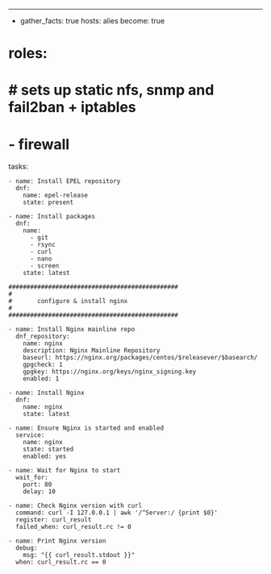 ---
-
  gather_facts: true
  hosts: alies
  become: true

#   roles:
#     # sets up static nfs, snmp and fail2ban + iptables
#     - firewall

  tasks:

    - name: Install EPEL repository
      dnf:
        name: epel-release
        state: present

    - name: Install packages
      dnf:
        name:
          - git
          - rsync
          - curl
          - nano
          - screen
        state: latest

    ###############################################
    #
    #       configure & install nginx
    #
    ###############################################

    - name: Install Nginx mainline repo
      dnf_repository:
        name: nginx
        description: Nginx Mainline Repository
        baseurl: https://nginx.org/packages/centos/$releasever/$basearch/
        gpgcheck: 1
        gpgkey: https://nginx.org/keys/nginx_signing.key
        enabled: 1

    - name: Install Nginx
      dnf:
        name: nginx
        state: latest
        
    - name: Ensure Nginx is started and enabled
      service:
        name: nginx
        state: started
        enabled: yes

    - name: Wait for Nginx to start
      wait_for:
        port: 80
        delay: 10

    - name: Check Nginx version with curl
      command: curl -I 127.0.0.1 | awk '/^Server:/ {print $0}'
      register: curl_result
      failed_when: curl_result.rc != 0

    - name: Print Nginx version
      debug:
        msg: "{{ curl_result.stdout }}"
      when: curl_result.rc == 0